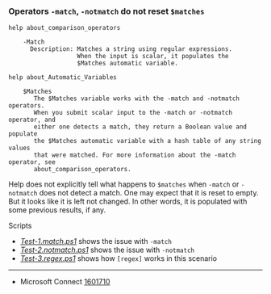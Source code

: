
### Operators `-match`, `-notmatch` do not reset `$matches`

    help about_comparison_operators

        -Match
          Description: Matches a string using regular expressions.
                       When the input is scalar, it populates the
                       $Matches automatic variable.

    help about_Automatic_Variables

        $Matches
           The $Matches variable works with the -match and -notmatch operators.
           When you submit scalar input to the -match or -notmatch operator, and
           either one detects a match, they return a Boolean value and populate
           the $Matches automatic variable with a hash table of any string values
           that were matched. For more information about the -match operator, see
           about_comparison_operators.


Help does not explicitly tell what happens to `$matches` when `-match` or
`-notmatch` does not detect a match. One may expect that it is reset to empty.
But it looks like it is left not changed. In other words, it is populated with
some previous results, if any.

Scripts

- [*Test-1.match.ps1*](Test-1.match.ps1) shows the issue with `-match`
- [*Test-2.notmatch.ps1*](Test-2.notmatch.ps1) shows the issue with `-notmatch`
- [*Test-3.regex.ps1*](Test-3.regex.ps1) shows how `[regex]` works in this scenario

***

- Microsoft Connect [1601710](https://connect.microsoft.com/PowerShell/feedback/details/1601710)
